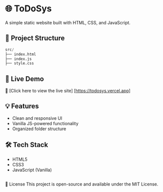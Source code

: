 # 🌐 ToDoSys


A simple static website built with HTML, CSS, and JavaScript.

## 📁 Project Structure

```python
src/ 
├── index.html     
├── index.js
├── style.css
```


## 🚀 Live Demo

🔗 [Click here to view the live site]
[https://todosys.vercel.app]



## 💡 Features

- Clean and responsive UI
- Vanilla JS-powered functionality
- Organized folder structure

## 🛠️ Tech Stack

- HTML5
- CSS3
- JavaScript (Vanilla)


##


📄 License
This project is open-source and available under the MIT License.